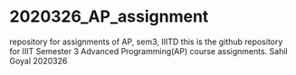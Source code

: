 # 2020326_AP_assignment
repository for assignments of AP, sem3, IIITD
this is the github repository for IIIT Semester 3 Advanced Programming(AP) course assignments.
Sahil Goyal
2020326
